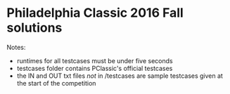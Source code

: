 # Philadelphia Classic 2016 Fall solutions

Notes:
- runtimes for all testcases must be under five seconds
- testcases folder contains PClassic's official testcases
- the IN and OUT txt files *not* in /testcases are sample testcases given at the start of the competition
